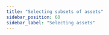 ```yaml
---
title: "Selecting subsets of assets"
sidebar_position: 60
sidebar_label: "Selecting assets"
---
```

